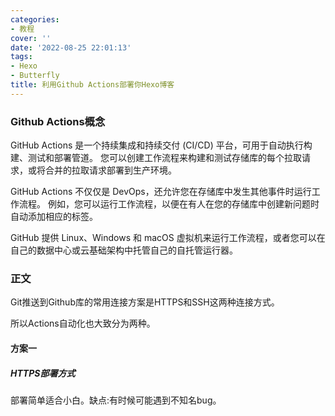 ```yaml
---
categories:
- 教程
cover: ''
date: '2022-08-25 22:01:13'
tags:
- Hexo
- Butterfly
title: 利用Github Actions部署你Hexo博客
---
```


### Github Actions概念

GitHub Actions 是一个持续集成和持续交付 (CI/CD) 平台，可用于自动执行构建、测试和部署管道。 您可以创建工作流程来构建和测试存储库的每个拉取请求，或将合并的拉取请求部署到生产环境。

GitHub Actions 不仅仅是 DevOps，还允许您在存储库中发生其他事件时运行工作流程。 例如，您可以运行工作流程，以便在有人在您的存储库中创建新问题时自动添加相应的标签。

GitHub 提供 Linux、Windows 和 macOS 虚拟机来运行工作流程，或者您可以在自己的数据中心或云基础架构中托管自己的自托管运行器。

### 正文

Git推送到Github库的常用连接方案是HTTPS和SSH这两种连接方式。

所以Actions自动化也大致分为两种。

#### 方案一

##### HTTPS部署方式

部署简单适合小白。缺点:有时候可能遇到不知名bug。
